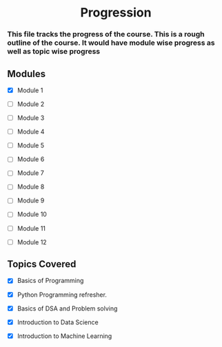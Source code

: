 <div align="center">

# Progression

</div>

### This file tracks the progress of the course. This is a rough outline of the course. It would have module wise progress as well as topic wise progress

## Modules

- [x] Module 1

- [ ] Module 2

- [ ] Module 3

- [ ] Module 4

- [ ] Module 5

- [ ] Module 6

- [ ] Module 7

- [ ] Module 8

- [ ] Module 9

- [ ] Module 10

- [ ] Module 11

- [ ] Module 12

## Topics Covered

- [x] Basics of Programming

- [x] Python Programming refresher.

- [x] Basics of DSA and Problem solving

- [x] Introduction to Data Science

- [x] Introduction to Machine Learning
